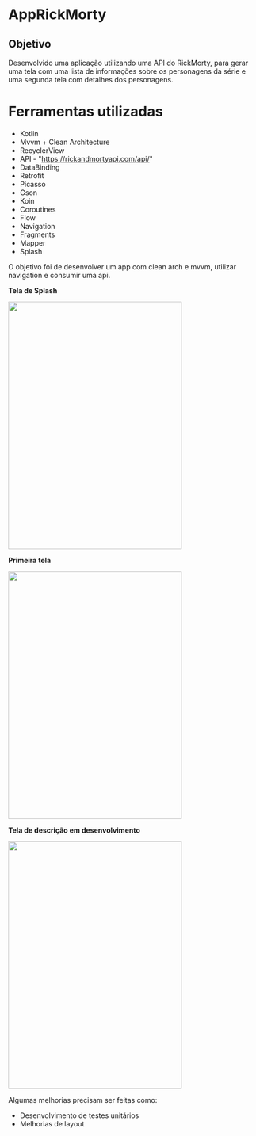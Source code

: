 # AppRickMorty

## Objetivo

Desenvolvido uma aplicação utilizando uma API do RickMorty, para gerar uma tela com uma lista de informações sobre os personagens da série e uma segunda tela com detalhes dos personagens.

# Ferramentas utilizadas
* Kotlin
* Mvvm + Clean Architecture
* RecyclerView
* API - "https://rickandmortyapi.com/api/"
* DataBinding
* Retrofit
* Picasso
* Gson
* Koin
* Coroutines
* Flow
* Navigation
* Fragments
* Mapper
* Splash

O objetivo foi de desenvolver um app com clean arch e mvvm, utilizar navigation e consumir uma api.

<b> Tela de Splash</b>

<img src= "https://github.com/ingridolitk/AppRickMorty/assets/78871436/7fd8fc76-35df-415f-9109-188641994f21" width = "350" height="500"/>

<b> Primeira tela </b>

<img src= "https://github.com/ingridolitk/AppRickMorty/assets/78871436/90a9689c-7816-42aa-be61-e57eb946cabf"  width = "350" height="500"/>

<b> Tela de descrição em desenvolvimento</b>

<img src= "https://github.com/ingridolitk/AppRickMorty/assets/78871436/f6f8e88a-46ce-47de-b286-f0ab95559dc1" width = "350" height="500"/>


Algumas melhorias precisam ser feitas como:
* Desenvolvimento de testes unitários
* Melhorias de layout
